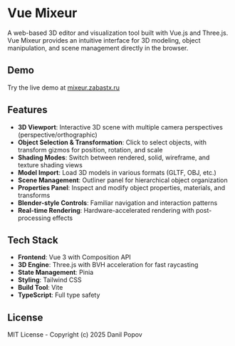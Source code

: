 # Vue Mixeur

A web-based 3D editor and visualization tool built with Vue.js and Three.js. Vue Mixeur provides an intuitive interface for 3D modeling, object manipulation, and scene management directly in the browser.

## Demo

Try the live demo at [mixeur.zabastx.ru](https://mixeur.zabastx.ru)

## Features

- **3D Viewport**: Interactive 3D scene with multiple camera perspectives (perspective/orthographic)
- **Object Selection & Transformation**: Click to select objects, with transform gizmos for position, rotation, and scale
- **Shading Modes**: Switch between rendered, solid, wireframe, and texture shading views
- **Model Import**: Load 3D models in various formats (GLTF, OBJ, etc.)
- **Scene Management**: Outliner panel for hierarchical object organization
- **Properties Panel**: Inspect and modify object properties, materials, and transforms
- **Blender-style Controls**: Familiar navigation and interaction patterns
- **Real-time Rendering**: Hardware-accelerated rendering with post-processing effects

## Tech Stack

- **Frontend**: Vue 3 with Composition API
- **3D Engine**: Three.js with BVH acceleration for fast raycasting
- **State Management**: Pinia
- **Styling**: Tailwind CSS
- **Build Tool**: Vite
- **TypeScript**: Full type safety

## License

MIT License - Copyright (c) 2025 Danil Popov
